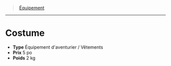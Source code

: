 ﻿---
!EquipmentItem
Type: Équipement d'aventurier / Vêtements
Price: 5 po
Weight: 2 kg
Id: equipment_hd.md#costume
ParentLink: equipment_hd.md#Équipement
Name: Costume
ParentName: Équipement
NameLevel: 1
Attributes: {}
---
> [Équipement](hd_equipment.md)

---

# Costume

- **Type** Équipement d'aventurier / Vêtements
- **Prix** 5 po
- **Poids** 2 kg

